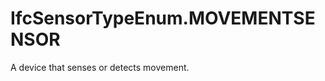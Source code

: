 IfcSensorTypeEnum.MOVEMENTSENSOR
================================
A device that senses or detects movement.


